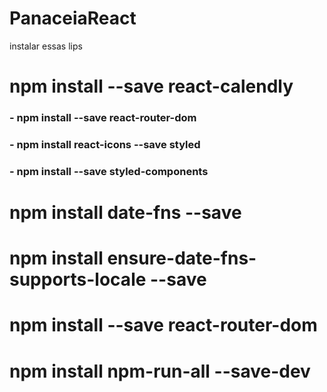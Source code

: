 # PanaceiaReact

instalar essas lips

# npm install --save react-calendly

### - npm install --save react-router-dom
### - npm install react-icons --save styled 

### - npm install --save styled-components
# npm install date-fns --save

# npm install ensure-date-fns-supports-locale --save

# npm install --save react-router-dom

# npm install npm-run-all --save-dev

